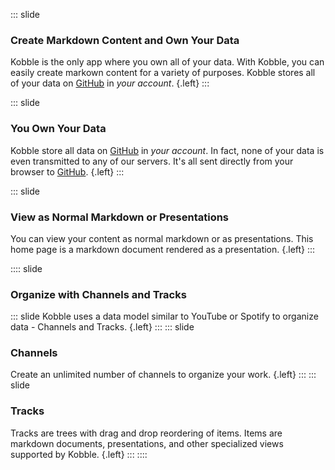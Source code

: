 ::: slide 
### Create Markdown Content and Own Your Data
Kobble is the only app where you own all of your data. With Kobble, you can easily create markown content for a variety of purposes. Kobble stores all of your data on [GitHub](https://github.com) in *your account*. {.left}
:::

::: slide
### You Own Your Data
Kobble store all data on [GitHub](https://github.com) in *your account*. In fact, none of your data is even transmitted to any of our servers. It's all sent directly from your browser to [GitHub](https://github.com). {.left}
:::

::: slide 
### View as Normal Markdown or Presentations
You can view your content as normal markdown or as presentations. This home page is a markdown document rendered as a presentation. {.left}
:::

:::: slide
### Organize with Channels and Tracks
::: slide
Kobble uses a data model similar to YouTube or Spotify to organize data - Channels and Tracks. {.left}
:::
::: slide 
### Channels
Create an unlimited number of channels to organize your work. {.left}
:::
::: slide 
### Tracks
Tracks are trees with drag and drop reordering of items. Items are markdown documents, presentations, and other specialized views supported by Kobble. {.left}
:::
::::

